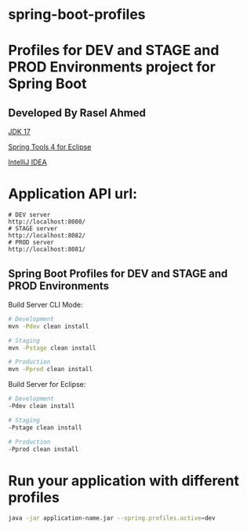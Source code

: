 # spring-boot-profiles

# Profiles for DEV and STAGE and PROD Environments project for Spring Boot

## Developed By Rasel Ahmed

[JDK 17]()

[Spring Tools 4 for Eclipse](https://spring.io/tools)

[IntelliJ IDEA](https://www.jetbrains.com/idea/download)

# Application API url:
```
# DEV server 
http://localhost:8080/
# STAGE server 
http://localhost:8082/
# PROD server 
http://localhost:8081/
```

## Spring Boot Profiles for DEV and STAGE and PROD Environments

Build Server CLI Mode:

```bash
# Development
mvn -Pdev clean install

# Staging
mvn -Pstage clean install

# Production
mvn -Pprod clean install
```

Build Server for Eclipse:

```bash
# Development
-Pdev clean install

# Staging
-Pstage clean install

# Production
-Pprod clean install
```

# Run your application with different profiles

```bash
java -jar application-name.jar --spring.profiles.active=dev
```
